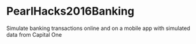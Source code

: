 # PearlHacks2016Banking
Simulate banking transactions online and on a mobile app with simulated data from Capital One

